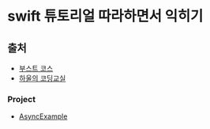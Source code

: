 # swift 튜토리얼 따라하면서 익히기 

## 출처 
- [부스트 코스](https://www.edwith.org/boostcourse-ios/joinLectures/12966)
- [하울의 코딩교실](https://www.youtube.com/channel/UCScI4bsr-RaGdYSC2QAHWug)


### Project 

- [AsyncExample](https://github.com/jeonsumin/swift-tutorial/tree/master/AsyncExample)
